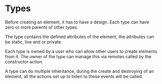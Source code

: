 # Types

Before creating an element, it has to have a design. Each type can have zero or more parents of other types.

The type contains the defined attributes of the element, the attributes can be static, live and or private.

Each type is owned by a user who can allow other users to create elements from it. 
The owner of the type can manage this via remotes called by the constructor action.

A type can do multiple inheritance, during the create and destroying of an element,
all the actions set up to listen to these events will be called.
